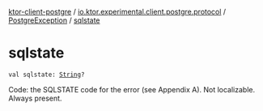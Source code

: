 [ktor-client-postgre](../../index.md) / [io.ktor.experimental.client.postgre.protocol](../index.md) / [PostgreException](index.md) / [sqlstate](./sqlstate.md)

# sqlstate

`val sqlstate: `[`String`](https://kotlinlang.org/api/latest/jvm/stdlib/kotlin/-string/index.html)`?`

Code: the SQLSTATE code for the error (see Appendix A). Not localizable. Always present.

